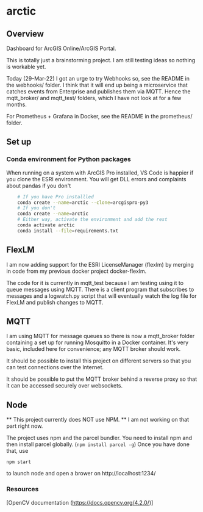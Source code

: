 # arctic

## Overview
Dashboard for ArcGIS Online/ArcGIS Portal.

This is totally just a brainstorming project.
I am still testing ideas so nothing is workable yet.

Today (29-Mar-22) I got an urge to try Webhooks so, see the README in the webhooks/ folder.
I think that it will end up being a microservice that catches events from
Enterprise and publishes them via MQTT.
Hence the mqtt_broker/ and mqtt_test/ folders, which I have not look at for a few months.

For Prometheus + Grafana in Docker, 
see the README in the prometheus/ folder.

## Set up

### Conda environment for Python packages

When running on a system with ArcGIS Pro installed,
VS Code is happier if you clone the ESRI environment.
You will get DLL errors and complaints about pandas if you don't

```bash
    # If you have Pro installled
    conda create --name=arctic --clone=arcgispro-py3
    # If you don't
    conda create --name=arctic
    # Either way, activate the environment and add the rest
    conda activate arctic
    conda install --file=requirements.txt
```

## FlexLM

I am now adding support for the ESRI LicenseManager (flexlm)
by merging in code from my previous docker project docker-flexlm.

The code for it is currently in mqtt_test because I am testing
using it to queue messages using MQTT. There is a client program
that subscribes to messages and a logwatch.py script that will
eventually watch the log file for FlexLM and publish changes to MQTT.

## MQTT

I am using MQTT for message queues so there is now a mqtt_broker
folder containing a set up for running Mosquitto in a Docker container.
It's very basic, included here for convenience; any MQTT broker should work.

It should be possible to install this project on different servers
so that you can test connections over the Internet.

It should be possible to put the MQTT broker behind a reverse proxy
so that it can be accessed securely over websockets.

## Node

** This project currently does NOT use NPM. ** I am not working on that
part right now.

The project uses npm and the parcel bundler. You need to install npm and then
install parcel globally. (``npm install parcel -g``) Once you have done that, use
```
npm start
```
to launch node and open a brower on http://localhost:1234/

### Resources

[OpenCV documentation (https://docs.opencv.org/4.2.0/)]


